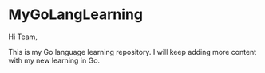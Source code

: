# MyGoLangLearning

Hi Team,

This is my Go language learning repository.
I will keep adding more content with my new learning in Go.
